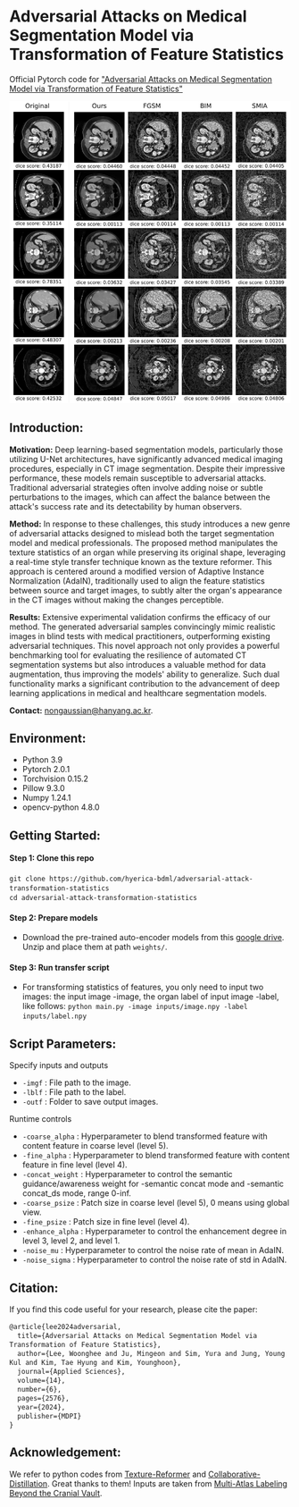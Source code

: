 # Adversarial Attacks on Medical Segmentation Model via Transformation of Feature Statistics

Official Pytorch code for ["Adversarial Attacks on Medical Segmentation Model via Transformation of Feature Statistics"](https://www.mdpi.com/2076-3417/14/6/2576) 

<img src="./figs/case_study.png" width="600">

## Introduction:
**Motivation:** Deep learning-based segmentation models, particularly those utilizing U-Net architectures, have significantly advanced medical imaging procedures, especially in CT image segmentation. Despite their impressive performance, these models remain susceptible to adversarial attacks. Traditional adversarial strategies often involve adding noise or subtle perturbations to the images, which can affect the balance between the attack's success rate and its detectability by human observers.

**Method:** In response to these challenges, this study introduces a new genre of adversarial attacks designed to mislead both the target segmentation model and medical professionals. The proposed method manipulates the texture statistics of an organ while preserving its original shape, leveraging a real-time style transfer technique known as the texture reformer. This approach is centered around a modified version of Adaptive Instance Normalization (AdaIN), traditionally used to align the feature statistics between source and target images, to subtly alter the organ's appearance in the CT images without making the changes perceptible.

**Results:** Extensive experimental validation confirms the efficacy of our method. The generated adversarial samples convincingly mimic realistic images in blind tests with medical practitioners, outperforming existing adversarial techniques. This novel approach not only provides a powerful benchmarking tool for evaluating the resilience of automated CT segmentation systems but also introduces a valuable method for data augmentation, thus improving the models' ability to generalize. Such dual functionality marks a significant contribution to the advancement of deep learning applications in medical and healthcare segmentation models.

**Contact:** nongaussian@hanyang.ac.kr.


## Environment:
- Python 3.9
- Pytorch 2.0.1
- Torchvision 0.15.2
- Pillow 9.3.0
- Numpy 1.24.1
- opencv-python 4.8.0

## Getting Started:
#### Step 1: Clone this repo

`git clone https://github.com/hyerica-bdml/adversarial-attack-transformation-statistics`  
`cd adversarial-attack-transformation-statistics`

#### Step 2: Prepare models

- Download the pre-trained auto-encoder models from this [google drive](https://drive.google.com/file/d/13n_YJ6J8lIvF-liWFeJY35nXsZM-5vTZ/view?usp=sharing). Unzip and place them at path `weights/`.

#### Step 3: Run transfer script

- For transforming statistics of features, you only need to input two images: the input image -image, the organ label of input image -label, like follows:
`python main.py -image inputs/image.npy -label inputs/label.npy`


## Script Parameters:
Specify inputs and outputs

- `-imgf` : File path to the image.
- `-lblf` : File path to the label.
- `-outf` : Folder to save output images.

Runtime controls

- `-coarse_alpha` : Hyperparameter to blend transformed feature with content feature in coarse level (level 5).
- `-fine_alpha` : Hyperparameter to blend transformed feature with content feature in fine level (level 4).
- `-concat_weight` : Hyperparameter to control the semantic guidance/awareness weight for -semantic concat mode and -semantic concat_ds mode, range 0-inf.
- `-coarse_psize` : Patch size in coarse level (level 5), 0 means using global view.
- `-fine_psize` : Patch size in fine level (level 4).
- `-enhance_alpha` : Hyperparameter to control the enhancement degree in level 3, level 2, and level 1.
- `-noise_mu` : Hyperparameter to control the noise rate of mean in AdaIN.
- `-noise_sigma` : Hyperparameter to control the noise rate of std in AdaIN.

## Citation:
If you find this code useful for your research, please cite the paper:
```
@article{lee2024adversarial,
  title={Adversarial Attacks on Medical Segmentation Model via Transformation of Feature Statistics},
  author={Lee, Woonghee and Ju, Mingeon and Sim, Yura and Jung, Young Kul and Kim, Tae Hyung and Kim, Younghoon},
  journal={Applied Sciences},
  volume={14},
  number={6},
  pages={2576},
  year={2024},
  publisher={MDPI}
}
```

## Acknowledgement:
We refer to python codes from [Texture-Reformer](https://github.com/EndyWon/Texture-Reformer) and [Collaborative-Distillation](https://github.com/MingSun-Tse/Collaborative-Distillation). Great thanks to them!
Inputs are taken from [Multi-Atlas Labeling Beyond the Cranial Vault](https://www.synapse.org/#!Synapse:syn3193805/wiki/217789).
